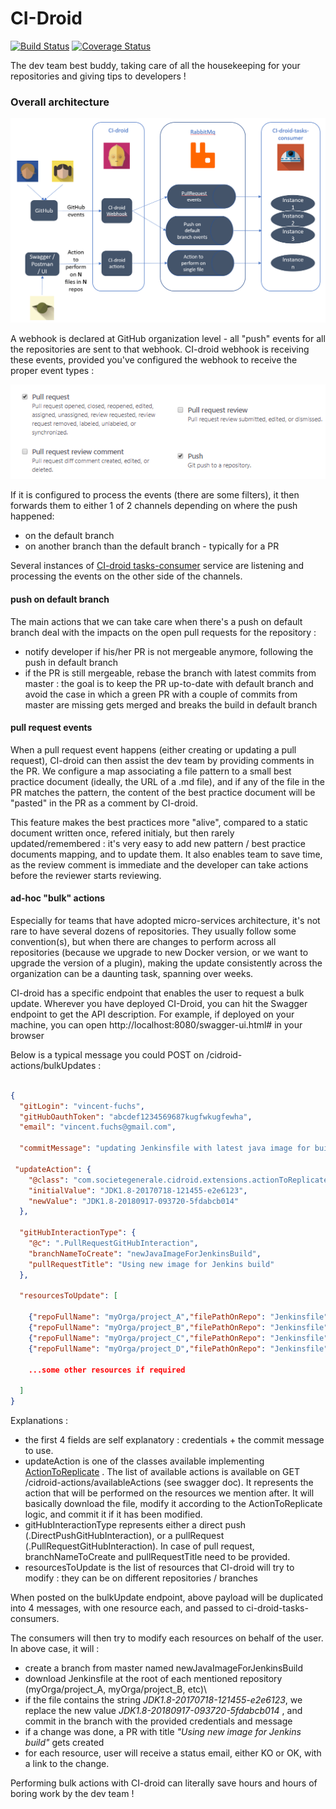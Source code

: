 # CI-Droid

[![Build Status](https://travis-ci.org/societe-generale/ci-droid.svg?branch=master)](https://travis-ci.org/societe-generale/ci-droid) [![Coverage Status](https://coveralls.io/repos/github/societe-generale/ci-droid/badge.svg?branch=master)](https://coveralls.io/github/societe-generale/ci-droid?branch=master)

The dev team best buddy, taking care of all the housekeeping for your repositories and giving tips to developers !

### Overall architecture

![Overall architecture](./docs/overallArchitecture.png)

A webhook is declared at GitHub organization level - all "push" events for all the repositories are sent to that webhook.
 CI-droid webhook is receiving these events, provided you've configured the webhook to receive the proper event types : 


![webhook config](./docs/webhookEventsConfig.png)


If it is configured to process the events (there are some filters), it then forwards them to either 1 of 2 channels depending on where the push happened: 
- on the default branch
- on another branch than the default branch - typically for a PR

Several instances of [CI-droid tasks-consumer](https://github.com/societe-generale/ci-droid-tasks-consumer)  service are listening and processing the events on the other side of the channels. 

#### push on default branch

The main actions that we can take care when there's a push on default branch deal with the impacts on the open pull requests for the repository :
- notify developer if his/her PR is not mergeable anymore, following the push in default branch
- if the PR is still mergeable, rebase the branch with latest commits from master : the goal is to keep the PR up-to-date with default branch 
and avoid the case in which a green PR with a couple of commits from master are missing gets merged and breaks the build in default branch

#### pull request events

When a pull request event happens (either creating or updating a pull request), CI-droid can then assist the dev team by providing comments in the PR. 
We configure a map associating a file pattern to a small best practice document (ideally, the URL of a .md file), and if any of the file in the PR matches the pattern, the content of the best practice document will be "pasted" in the PR as a comment by CI-droid.

This feature makes the best practices more "alive", compared to a static document written once, refered initialy, but then rarely updated/remembered : it's very easy to add new pattern / best practice documents mapping, and to update them. 
It also enables team to save time, as the review comment is immediate and the developer can take actions before the reviewer starts reviewing.

#### ad-hoc "bulk" actions

Especially for teams that have adopted micro-services architecture, it's not rare to have several dozens of repositories. 
They usually follow some convention(s), but when there are changes to perform across all repositories (because we upgrade to new Docker version, or we want to upgrade the version of a plugin), making the update consistently across the organization can be a daunting task, spanning over weeks. 

CI-droid has a specific endpoint that enables the user to request a bulk update. Wherever you have deployed CI-Droid, you can hit the Swagger endpoint to get the API description. 
For example, if deployed on your machine, you can open http://localhost:8080/swagger-ui.html# in your browser

Below is a typical message you could POST on /cidroid-actions/bulkUpdates : 

```json

{
  "gitLogin": "vincent-fuchs",
  "gitHubOauthToken": "abcdef1234569687kugfwkugfewha",
  "email": "vincent.fuchs@gmail.com",
 
  "commitMessage": "updating Jenkinsfile with latest java image for build",

 "updateAction": {
    "@class": "com.societegenerale.cidroid.extensions.actionToReplicate.SimpleReplaceAction",
    "initialValue": "JDK1.8-20170718-121455-e2e6123",
    "newValue": "JDK1.8-20180917-093720-5fdabcb014"
  },

  "gitHubInteractionType": {
    "@c": ".PullRequestGitHubInteraction",
    "branchNameToCreate": "newJavaImageForJenkinsBuild",
    "pullRequestTitle": "Using new image for Jenkins build"
  },
  
  "resourcesToUpdate": [
  
	{"repoFullName": "myOrga/project_A","filePathOnRepo": "Jenkinsfile","branchName": "master"},
	{"repoFullName": "myOrga/project_B","filePathOnRepo": "Jenkinsfile","branchName": "master"},
	{"repoFullName": "myOrga/project_C","filePathOnRepo": "Jenkinsfile","branchName": "master"},
	{"repoFullName": "myOrga/project_D","filePathOnRepo": "Jenkinsfile","branchName": "master"}

    ...some other resources if required

  ]
}
```

Explanations : 

- the first 4 fields are self explanatory : credentials + the commit message to use. 
- updateAction is one of the classes available implementing [ActionToReplicate](https://github.com/societe-generale/ci-droid-internal-api/blob/73acab2178c81803f17a542cf98b60aa3397547a/src/main/java/com/societegenerale/cidroid/api/actionToReplicate/ActionToReplicate.java) . The list of available actions is available on GET /cidroid-actions/availableActions (see swagger doc).
It represents the action that will be performed on the resources we mention after. It will basically download the file, modify it according to the ActionToReplicate logic, and commit it if it has been modified. 
- gitHubInteractionType represents either a direct push (.DirectPushGitHubInteraction), or a pullRequest (.PullRequestGitHubInteraction). In case of pull request, branchNameToCreate and pullRequestTitle need to be provided.
- resourcesToUpdate is the list of resources that CI-droid will try to modify : they can be on different repositories / branches 


When posted on the bulkUpdate endpoint, above payload will be duplicated into 4 messages, with one resource each, and passed to ci-droid-tasks-consumers. 
  
The consumers will then try to modify each resources on behalf of the user. In above case, it will : 
- create a branch from master named newJavaImageForJenkinsBuild
- download Jenkinsfile at the root of each mentioned repository (myOrga/project_A, myOrga/project_B, etc)\
- if the file contains the string _JDK1.8-20170718-121455-e2e6123_, we replace the new value _JDK1.8-20180917-093720-5fdabcb014_ , and commit in the branch with the provided credentials and message
- if a change was done, a PR with title _"Using new image for Jenkins build"_ gets created
- for each resource, user will receive a status email, either KO or OK, with a link to the change.

Performing bulk actions with CI-droid can literally save hours and hours of boring work by the dev team !



